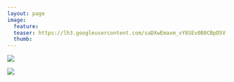 ```yaml
---
layout: page
image:
  feature:
  teaser: https://lh3.googleusercontent.com/saDXwEmaxm_vY8SEv0B0CBpD5V-tLTH0JOFClvtRYKY=w245
  thumb:
---
```


[![](https://lh3.googleusercontent.com/klo305yDJtqkkwIhKLqsKu2VIQOmCSSPQN3fK4r6Dbw=w800)](https://lh3.googleusercontent.com/klo305yDJtqkkwIhKLqsKu2VIQOmCSSPQN3fK4r6Dbw=s0)

[![](https://lh3.googleusercontent.com/y_W1KilEylwK3S8ta6wbviTWl7BfzvMZCJAtkSJZ8D8=w800)](https://lh3.googleusercontent.com/y_W1KilEylwK3S8ta6wbviTWl7BfzvMZCJAtkSJZ8D8=s0)
